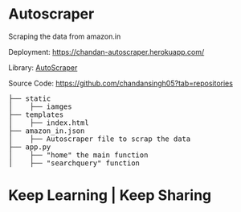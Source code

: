 # Autoscraper
Scraping the data from amazon.in

Deployment: https://chandan-autoscraper.herokuapp.com/

Library: <a href="https://pypi.org/project/autoscraper/">AutoScraper</a>

Source Code: https://github.com/chandansingh05?tab=repositories
<pre>
├── static
│    ├── iamges
├── templates
│    ├── index.html
├── amazon_in.json
│    ├── Autoscraper file to scrap the data
├── app.py
│    ├── "home" the main function
│    ├── "searchquery" function
</pre>
# Keep Learning | Keep Sharing



